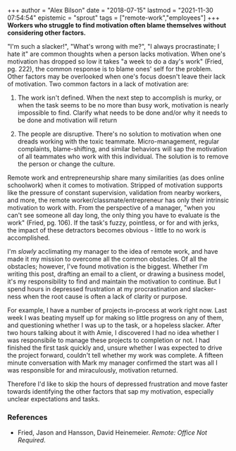 +++
author = "Alex Bilson"
date = "2018-07-15"
lastmod = "2021-11-30 07:54:54"
epistemic = "sprout"
tags = ["remote-work","employees"]
+++
**Workers who struggle to find motivation often blame themselves without considering other factors.**

"I'm such a slacker!", "What's wrong with me?", "I always procrastinate; I hate it" are common thoughts when a person lacks motivation.  When one's motivation has dropped so low it takes "a week to do a day's work" (Fried, pg. 222), the common response is to blame ones' self for the problem.  Other factors may be overlooked when one's focus doesn't leave their lack of motivation.  Two common factors in a lack of motivation are:

1. The work isn't defined.  When the next step to accomplish is murky, or when the task seems to be no more than busy work, motivation is nearly impossible to find.  Clarify what needs to be done and/or why it needs to be done and motivation will return

2. The people are disruptive.  There's no solution to motivation when one dreads working with the toxic teammate.  Micro-management, regular complaints, blame-shifting, and similar behaviors will sap the motivation of all teammates who work with this individual.  The solution is to remove the person or change the culture.

Remote work and entrepreneurship share many similarities (as does online schoolwork) when it comes to motivation.  Stripped of motivation supports like the pressure of constant supervision, validation from nearby workers, and more, the remote worker/classmate/entrepreneur has only their intrinsic motivation to work with.  From the perspective of a manager, "when you can't see someone all day long, the only thing you have to evaluate is the work" (Fried, pg. 106).  If the task's fuzzy, pointless, or for and with jerks, the impact of these detractors becomes obvious - little to no work is accomplished.

I'm _slowly_ acclimating my manager to the idea of remote work, and have made it my mission to overcome all the common obstacles.  Of all the obstacles; however,  I've found motivation is the biggest.  Whether I'm writing this post, drafting an email to a client, or drawing a business model, it's my responsibility to find and maintain the motivation to continue.  But I spend hours in depressed frustration at my procrastination and slacker-ness when the root cause is often a lack of clarity or purpose.

For example, I have a number of projects in-process at work right now.  Last week I was beating myself up for making so little progress on any of them, and questioning whether I was up to the task, or a hopeless slacker.  After two hours talking about it with Amie, I discovered I had no idea whether I was responsibile to manage these projects to completion or not.  I had finished the first task quickly and, unsure whether I was expected to drive the project forward, couldn't tell whether my work was complete.  A fifteen minute conversation with Mark my manager confirmed the start was all I was responsible for and miraculously, motivation returned.

Therefore I'd like to skip the hours of depressed frustration and move faster towards identifying the other factors that sap my motivation, especially unclear expectations and tasks.

### References

- Fried, Jason and Hansson, David Heinemeier. _Remote: Office Not Required_.
